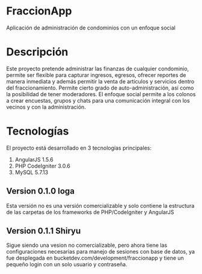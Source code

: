 # FraccionApp
Aplicación de administración de condominios con un enfoque social

# Descripción
Este proyecto pretende administrar las finanzas de cualquier condominio, permite ser flexible para capturar ingresos, egresos, ofrecer reportes de manera inmediata y además permitir la venta de articulos y servicios dentro del fraccionamiento. Permite cierto grado de auto-administración, así como la posibilidad de tener moderadores. El enfoque social permite a los colonos a crear encuestas, grupos y chats para una comunicación integral con los vecinos y con la administración.

# Tecnologías
El proyecto está desarrollado en 3 tecnologías principales:
  1. AngularJS 1.5.6
  2. PHP CodeIgniter 3.0.6
  3. MySQL 5.7.13

## Version 0.1.0 Ioga
Esta versión no es una versión comercializable y solo contiene la estructura de las carpetas de los frameworks de PHP/CodeIgniter y AngularJS

## Version 0.1.1 Shiryu
Sigue siendo una vesion no comercializable, pero ahora tiene las configuraciones necesarias para manejo de sesiones con base de datos, ya fue desplegada en bucketdev.com/development/fraccionapp y tiene un pequeño login con un solo usuario y contraseña.
